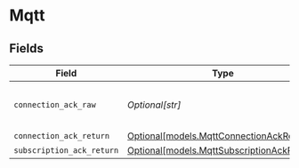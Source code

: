 # Mqtt


## Fields

| Field                                                                                | Type                                                                                 | Required                                                                             | Description                                                                          |
| ------------------------------------------------------------------------------------ | ------------------------------------------------------------------------------------ | ------------------------------------------------------------------------------------ | ------------------------------------------------------------------------------------ |
| `connection_ack_raw`                                                                 | *Optional[str]*                                                                      | :heavy_minus_sign:                                                                   | Raw CONNACK response packet                                                          |
| `connection_ack_return`                                                              | [Optional[models.MqttConnectionAckReturn]](../models/mqttconnectionackreturn.md)     | :heavy_minus_sign:                                                                   | N/A                                                                                  |
| `subscription_ack_return`                                                            | [Optional[models.MqttSubscriptionAckReturn]](../models/mqttsubscriptionackreturn.md) | :heavy_minus_sign:                                                                   | N/A                                                                                  |